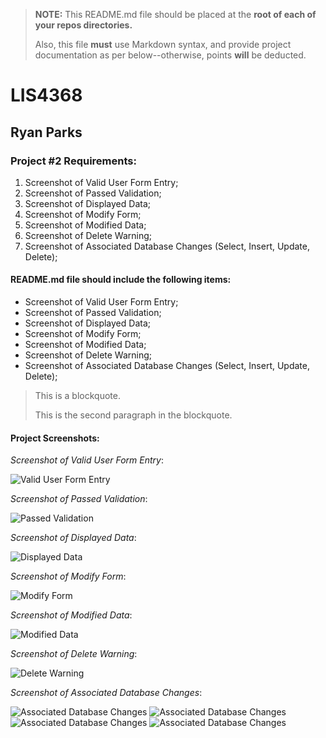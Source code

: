 > **NOTE:** This README.md file should be placed at the **root of each of your repos directories.**
>
>Also, this file **must** use Markdown syntax, and provide project documentation as per below--otherwise, points **will** be deducted.
>

# LIS4368

## Ryan Parks

### Project #2 Requirements:

1. Screenshot of Valid User Form Entry;
2. Screenshot of Passed Validation;
3. Screenshot of Displayed Data;
4. Screenshot of Modify Form;
5. Screenshot of Modified Data;
6. Screenshot of Delete Warning;
7. Screenshot of Associated Database Changes (Select, Insert, Update, Delete);

#### README.md file should include the following items:

* Screenshot of Valid User Form Entry;
* Screenshot of Passed Validation;
* Screenshot of Displayed Data;
* Screenshot of Modify Form;
* Screenshot of Modified Data;
* Screenshot of Delete Warning;
* Screenshot of Associated Database Changes (Select, Insert, Update, Delete);

> This is a blockquote.
> 
> This is the second paragraph in the blockquote.
>

#### Project Screenshots:

*Screenshot of Valid User Form Entry*:

![Valid User Form Entry](img/validUserFormEntry.png)

*Screenshot of Passed Validation*:

![Passed Validation](img/passedValidation.png)

*Screenshot of Displayed Data*:

![Displayed Data](img/displayedData.png)

*Screenshot of Modify Form*:

![Modify Form](img/modifyForm.png)

*Screenshot of Modified Data*:

![Modified Data](img/modifiedData.png)

*Screenshot of Delete Warning*:

![Delete Warning](img/deleteWarning.png)

*Screenshot of Associated Database Changes*:

![Associated Database Changes](img/associatedDatabaseChangesSelect.png)
![Associated Database Changes](img/associatedDatabaseChangesAdd.png)
![Associated Database Changes](img/associatedDatabaseChangesUpdate.png)
![Associated Database Changes](img/associatedDatabaseChangesDelete.png)